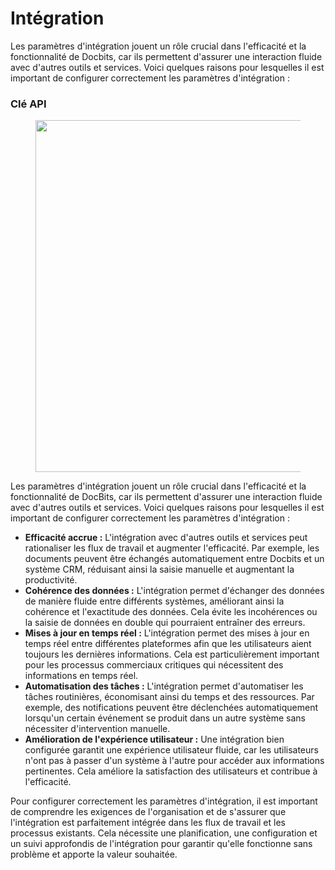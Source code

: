 # Intégration

Les paramètres d'intégration jouent un rôle crucial dans l'efficacité et la fonctionnalité de Docbits, car ils permettent d'assurer une interaction fluide avec d'autres outils et services. Voici quelques raisons pour lesquelles il est important de configurer correctement les paramètres d'intégration :

### Clé API

<figure><img src="https://lh7-us.googleusercontent.com/lFBSwUxiK35KkhYh46gw35BsD10rvHK6_1_Tnf449-jd2WJleDhxPzHpUmNdbP1mst5TkLBpGj5iJyiR_Dxpbta6S9p4Rb3FWj7RIc628Kw-RgqpVvLDYggagjuFI1DdLfOJqkTWHBE0JLQRolTWvOc" alt="" width="563"><figcaption></figcaption></figure>

Les paramètres d'intégration jouent un rôle crucial dans l'efficacité et la fonctionnalité de DocBits, car ils permettent d'assurer une interaction fluide avec d'autres outils et services. Voici quelques raisons pour lesquelles il est important de configurer correctement les paramètres d'intégration :

* **Efficacité accrue :** L'intégration avec d'autres outils et services peut rationaliser les flux de travail et augmenter l'efficacité. Par exemple, les documents peuvent être échangés automatiquement entre Docbits et un système CRM, réduisant ainsi la saisie manuelle et augmentant la productivité.
* **Cohérence des données :** L'intégration permet d'échanger des données de manière fluide entre différents systèmes, améliorant ainsi la cohérence et l'exactitude des données. Cela évite les incohérences ou la saisie de données en double qui pourraient entraîner des erreurs.
* **Mises à jour en temps réel :** L'intégration permet des mises à jour en temps réel entre différentes plateformes afin que les utilisateurs aient toujours les dernières informations. Cela est particulièrement important pour les processus commerciaux critiques qui nécessitent des informations en temps réel.
* **Automatisation des tâches :** L'intégration permet d'automatiser les tâches routinières, économisant ainsi du temps et des ressources. Par exemple, des notifications peuvent être déclenchées automatiquement lorsqu'un certain événement se produit dans un autre système sans nécessiter d'intervention manuelle.
* **Amélioration de l'expérience utilisateur :** Une intégration bien configurée garantit une expérience utilisateur fluide, car les utilisateurs n'ont pas à passer d'un système à l'autre pour accéder aux informations pertinentes. Cela améliore la satisfaction des utilisateurs et contribue à l'efficacité.

Pour configurer correctement les paramètres d'intégration, il est important de comprendre les exigences de l'organisation et de s'assurer que l'intégration est parfaitement intégrée dans les flux de travail et les processus existants. Cela nécessite une planification, une configuration et un suivi approfondis de l'intégration pour garantir qu'elle fonctionne sans problème et apporte la valeur souhaitée.
